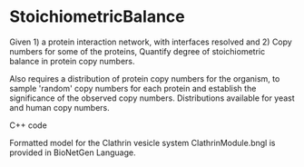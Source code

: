 # StoichiometricBalance
Given 1) a protein interaction network, with interfaces resolved and 2) Copy numbers for some of the proteins, Quantify degree of stoichiometric balance in protein copy numbers.

Also requires a distribution of protein copy numbers for the organism, to sample 'random' copy numbers for each protein and establish the significance of the observed copy numbers. 
Distributions available for yeast and human copy numbers. 

C++ code

Formatted model for the Clathrin vesicle system ClathrinModule.bngl is provided in BioNetGen Language.
